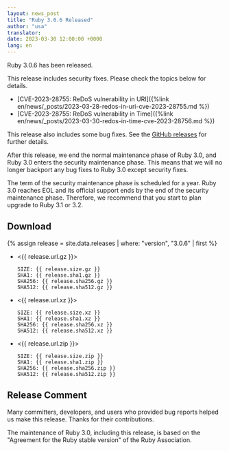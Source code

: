 ```yaml
---
layout: news_post
title: "Ruby 3.0.6 Released"
author: "usa"
translator:
date: 2023-03-30 12:00:00 +0000
lang: en
---
```


Ruby 3.0.6 has been released.

This release includes security fixes.
Please check the topics below for details.

* [CVE-2023-28755: ReDoS vulnerability in URI]({%link en/news/_posts/2023-03-28-redos-in-uri-cve-2023-28755.md %})
* [CVE-2023-28755: ReDoS vulnerability in Time]({%link en/news/_posts/2023-03-30-redos-in-time-cve-2023-28756.md %})

This release also includes some bug fixes.
See the [GitHub releases](https://github.com/ruby/ruby/releases/tag/v3_0_6) for further details.

After this release, we end the normal maintenance phase of Ruby 3.0, and Ruby 3.0 enters the security maintenance phase.
This means that we will no longer backport any bug fixes to Ruby 3.0 except security fixes.

The term of the security maintenance phase is scheduled for a year.
Ruby 3.0 reaches EOL and its official support ends by the end of the security maintenance phase.
Therefore, we recommend that you start to plan upgrade to Ruby 3.1 or 3.2.

## Download

{% assign release = site.data.releases | where: "version", "3.0.6" | first %}

* <{{ release.url.gz }}>

      SIZE: {{ release.size.gz }}
      SHA1: {{ release.sha1.gz }}
      SHA256: {{ release.sha256.gz }}
      SHA512: {{ release.sha512.gz }}

* <{{ release.url.xz }}>

      SIZE: {{ release.size.xz }}
      SHA1: {{ release.sha1.xz }}
      SHA256: {{ release.sha256.xz }}
      SHA512: {{ release.sha512.xz }}

* <{{ release.url.zip }}>

      SIZE: {{ release.size.zip }}
      SHA1: {{ release.sha1.zip }}
      SHA256: {{ release.sha256.zip }}
      SHA512: {{ release.sha512.zip }}

## Release Comment

Many committers, developers, and users who provided bug reports helped us make this release.
Thanks for their contributions.

The maintenance of Ruby 3.0, including this release, is based on the "Agreement for the Ruby stable version" of the Ruby Association.
